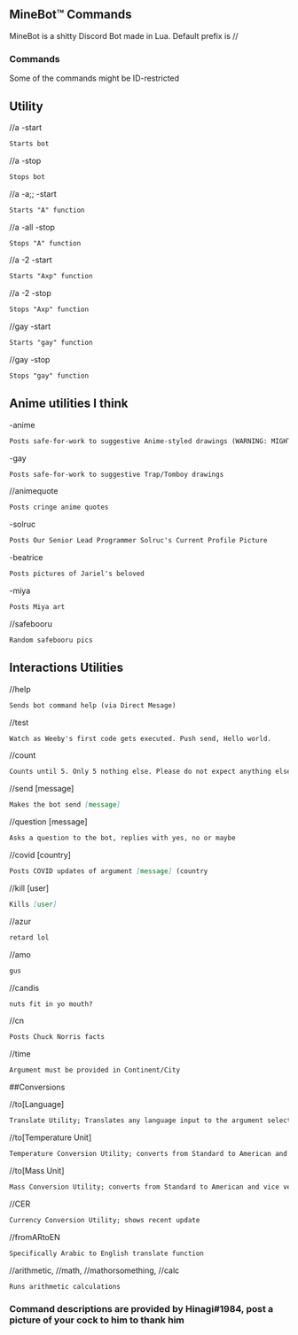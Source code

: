 ## MineBot™ Commands

MineBot is a shitty Discord Bot made in Lua. 
Default prefix is //

### Commands

Some of the commands might be ID-restricted


## Utility
//a -start
```markdown
Starts bot
```
//a -stop
```markdown
Stops bot
```
//a -a;; -start
```markdown
Starts "A" function
```
//a -all -stop
```markdown
Stops "A" function
```
//a -2 -start
```markdown
Starts "Axp" function
```
//a -2 -stop
```markdown
Stops "Axp" function
```
//gay -start
```markdown
Starts "gay" function
```
//gay -stop
```markdown
Stops "gay" function
```
## Anime utilities I think
-anime
```markdown
Posts safe-for-work to suggestive Anime-styled drawings (WARNING: MIGHT CONTAIN NSFW)
```
-gay
```markdown
Posts safe-for-work to suggestive Trap/Tomboy drawings
```
//animequote
```markdown
Posts cringe anime quotes
```
-solruc
```markdown
Posts Our Senior Lead Programmer Solruc's Current Profile Picture
```
-beatrice
```markdown
Posts pictures of Jariel's beloved
```
-miya
```markdown
Posts Miya art
```
//safebooru
```markdown
Random safebooru pics
```
## Interactions Utilities

//help
```markdown
Sends bot command help (via Direct Mesage)
```
//test
```markdown
Watch as Weeby's first code gets executed. Push send, Hello world.
```
//count
```markdown
Counts until 5. Only 5 nothing else. Please do not expect anything else.
```
//send [message]
```markdown
Makes the bot send [message]
```
//question [message]
```markdown
Asks a question to the bot, replies with yes, no or maybe
```
//covid [country]
```markdown
Posts COVID updates of argument [message] (country
```
//kill [user]
```markdown
Kills [user]
```
//azur
```markdown
retard lol
```
//amo
```markdown
gus
```
//candis
```markdown
nuts fit in yo mouth?
```
//cn
```markdown
Posts Chuck Norris facts
```
//time
```markdown
Argument must be provided in Continent/City
```

##Conversions

//to[Language]
```markdown
Translate Utility; Translates any language input to the argument selection. Replace [Language] argument with valid options; CN, JAP, EN, ES, MY, IT, AR, DE, FI
```
//to[Temperature Unit]
```markdown
Temperature Conversion Utility; converts from Standard to American and vice versa. Replace [Temperature Unit] with valid options; C, F
```
//to[Mass Unit]
```markdown
Mass Conversion Utility; converts from Standard to American and vice versa. Replace [Mass Unit] with valid options; kg, lb
```
//CER
```markdown
Currency Conversion Utility; shows recent update
```
//fromARtoEN
```markdown
Specifically Arabic to English translate function
```
//arithmetic, //math,  //mathorsomething, //calc
```markdown
Runs arithmetic calculations
```


### Command descriptions are provided by Hinagi#1984, post a picture of your cock to him to thank him
